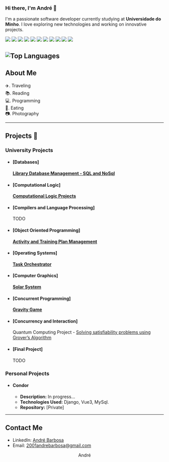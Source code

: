 ### Hi there, I'm André 👋

I'm a passionate software developer currently studying at **Universidade do Minho**. I love exploring new technologies and working on innovative projects.

<p>
  <img src="https://img.shields.io/badge/python-3670A0?style=for-the-badge&logo=python&logoColor=ffdd54" />
  <img src="https://img.shields.io/badge/c-%2300599C.svg?style=for-the-badge&logo=c&logoColor=white" />
  <img src="https://img.shields.io/badge/c%23-%23239120.svg?style=for-the-badge&logo=csharp&logoColor=white" />
  <img src="https://img.shields.io/badge/java-%23ED8B00.svg?style=for-the-badge&logo=openjdk&logoColor=white" />
  <img src="https://img.shields.io/badge/Haskell-5e5086?style=for-the-badge&logo=haskell&logoColor=white" />
  <img src="https://img.shields.io/badge/php-%23777BB4.svg?style=for-the-badge&logo=php&logoColor=white" />
  <img src="https://img.shields.io/badge/DJANGO-REST-ff1709?style=for-the-badge&logo=django&logoColor=white&color=ff1709&labelColor=gray" />
  <img src="https://img.shields.io/badge/MySQL-00000F?style=for-the-badge&logo=mysql&logoColor=white" />
  <img src="https://img.shields.io/badge/MariaDB-003545?style=for-the-badge&logo=mariadb&logoColor=white" /> 
  <img src="https://img.shields.io/badge/MongoDB-%234ea94b.svg?style=for-the-badge&logo=mongodb&logoColor=white" />
  <img src="https://img.shields.io/badge/git-%23F05033.svg?style=for-the-badge&logo=git&logoColor=white" />
</p>

![Top Languages](https://github-readme-stats.vercel.app/api/top-langs/?username=Eucl2&exclude_repo=Concurrency-and-Interaction&layout=compact&theme=dracula&hide_border=true)
---

## About Me

✈️. Traveling  
📚. Reading  
💻. Programming  
🍜. Eating  
📷. Photography  

---

## Projects 📂

### University Projects

- #### [Databases]
  [**Library Database Management - SQL and NoSql**](https://github.com/Eucl2/Databases)

- #### [Computational Logic]
  [**Computational Logic Projects**](https://github.com/Eucl2/Computational-Logic)

- #### [Compilers and Language Processing]
  TODO
  
- #### [Object Oriented Programming]
  [**Activity and Training Plan Management**](https://github.com/Eucl2/POO-2024)
  
- #### [Operating Systems]
  [**Task Orchestrator**](https://github.com/Eucl2/Operating-Systems)

- #### [Computer Graphics]
  [**Solar System**](https://github.com/Eucl2/Computer-Graphics)

- #### [Concurrent Programming]
  [**Gravity Game**](https://github.com/Eucl2/Concurrent-Programming)

- #### [Concurrency and Interaction]
  Quantum Computing Project - [Solving satisfiability problems using Grover’s Algorithm](https://github.com/Eucl2/Concurrency-and-Interaction)

- #### [Final Project]
  TODO

### Personal Projects

- #### Condor
  - **Description:** In progress...
  - **Technologies Used:** Django, Vue3, MySql.
  - **Repository:** [Private]

---

## Contact Me

- LinkedIn: [André Barbosa](www.linkedin.com/in/andré-oliveira-barbosa)
- Email: 2001andrebarbosa@gmail.com

<p align="center"> André </p>
